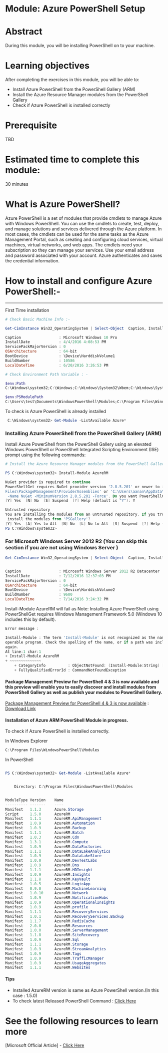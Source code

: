 # Module: Azure PowerShell Setup

# Abstract

During this module, you will be installing PowerShell on to your machine.

# Learning objectives
After completing the exercises in this module, you will be able to:
* Install Azure PowerShell from the PowerShell Gallery (ARM)
* Install the Azure Resource Manager modules from the PowerShell Gallery
* Check if Azure PowerShell is installed correctly

# Prerequisite 
TBD

# Estimated time to complete this module:
30 minutes

# What is Azure PowerShell?
Azure PowerShell is a set of modules that provide cmdlets to manage Azure with Windows PowerShell. You can use the cmdlets to create, test, deploy, and manage solutions and services delivered through the Azure platform. In most cases, the cmdlets can be used for the same tasks as the Azure Management Portal, such as creating and configuring cloud services, virtual machines, virtual networks, and web apps. The cmdlets need your subscription so they can manage your services. Use your email address and password associated with your account. Azure authenticates and saves the credential information.

# How to install and configure Azure PowerShell:-

-------------------

First Time installation  

```PowerShell
# Check Basic Machine Info :-

Get-CimInstance Win32_OperatingSystem | Select-Object  Caption, InstallDate, ServicePackMajorVersion, OSArchitecture, BootDevice,  BuildNumber, LocalDateTime| FL

Caption                 : Microsoft Windows 10 Pro
InstallDate             : 4/4/2016 4:08:53 PM
ServicePackMajorVersion : 0
OSArchitecture          : 64-bit
BootDevice              : \Device\HarddiskVolume1
BuildNumber             : 10586
LocalDateTime           : 6/20/2016 3:26:53 PM

```



```PowerShell
# Check Environment Path Variable : -

$env:Path
C:\Windows\system32;C:\Windows;C:\Windows\System32\Wbem;C:\Windows\System32\WindowsPowerShell\v1.0\

$env:PSModulePath
C:\Users\test\Documents\WindowsPowerShell\Modules;C:\Program Files\WindowsPowerShell\Modules;C:\Windows\system32\WindowsPowerShell\v1.0\Modules
```

To check is Azure PowerShell is already installed

```PowerShell
 C:\Windows\system32> Get-Module -ListAvailable Azure*
```

### Installing Azure PowerShell from the PowerShell Gallery (ARM)

Install Azure PowerShell from the PowerShell Gallery using an elevated Windows PowerShell or PowerShell Integrated Scripting Environment (ISE) prompt using the following commands:

```PowerShell
# Install the Azure Resource Manager modules from the PowerShell Gallery

PS C:\Windows\system32> Install-Module AzureRM

NuGet provider is required to continue
PowerShellGet requires NuGet provider version '2.8.5.201' or newer to interact with NuGet-based repositories. The NuGet provider must be available in 'C:\Program
Files\PackageManagement\ProviderAssemblies' or 'C:\Users\aanan\AppData\Local\PackageManagement\ProviderAssemblies'. You can also install the NuGet provider by running 'Install-PackageProvider
 -Name NuGet -MinimumVersion 2.8.5.201 -Force'. Do you want PowerShellGet to install and import the NuGet provider now?
[Y] Yes  [N] No  [S] Suspend  [?] Help (default is "Y"): Y

Untrusted repository
You are installing the modules from an untrusted repository. If you trust this repository, change its InstallationPolicy value by running the Set-PSRepository cmdlet. Are you sure you want to
 install the modules from 'PSGallery'?
[Y] Yes  [A] Yes to All  [N] No  [L] No to All  [S] Suspend  [?] Help (default is "N"): A
PS C:\Windows\system32>

```

### For Microsoft Windows Server 2012 R2 (You can skip this section if you are not using Windows Server )
```PowerShell
Get-CimInstance Win32_OperatingSystem | Select-Object  Caption, InstallDate, ServicePackMajorVersion, OSArchitecture, BootDevice,  BuildNumber, LocalDateTime| FL


Caption                 : Microsoft Windows Server 2012 R2 Datacenter
InstallDate             : 7/12/2016 12:37:03 PM
ServicePackMajorVersion : 0
OSArchitecture          : 64-bit
BootDevice              : \Device\HarddiskVolume2
BuildNumber             : 9600
LocalDateTime           : 7/14/2016 3:24:32 PM
```
Install-Module AzureRM will fail as  Note: Installing Azure PowerShell using PowerShellGet requires Windows Management Framework 5.0 (Windows 10 includes this by default).
```PowerShell
Error message :

Install-Module : The term 'Install-Module' is not recognized as the name of a cmdlet, function, script file, or
operable program. Check the spelling of the name, or if a path was included, verify that the path is correct and try
again.
At line:1 char:1
+ Install-Module AzureRM
+ ~~~~~~~~~~~~~~
    + CategoryInfo          : ObjectNotFound: (Install-Module:String) [], CommandNotFoundException
    + FullyQualifiedErrorId : CommandNotFoundException
```

#### Package Management Preview for PowerShell 4 & 3 is now available and this preview will enable you to easily discover and install modules from PowerShell Gallery as well as publish your modules to PowerShell Gallery.
[Package Management Preview for PowerShell 4 & 3 is now available](https://blogs.msdn.microsoft.com/powershell/2015/10/09/package-management-preview-for-powershell-4-3-is-now-available/)  : [Download Link](https://www.microsoft.com/en-us/download/confirmation.aspx?id=49186)

#### Installation of Azure ARM PowerShell Module in progress.

To check if Azure PowerShell is installed correctly.

In Windows Explorer
```PowerShell
C:\Program Files\WindowsPowerShell\Modules
```
In PowerShell

```PowerShell

PS C:\Windows\system32> Get-Module -ListAvailable Azure*


    Directory: C:\Program Files\WindowsPowerShell\Modules


ModuleType Version    Name
---------- -------    ----
Manifest   1.1.3      Azure.Storage
Script     1.5.0      AzureRM
Manifest   1.1.1      AzureRM.ApiManagement
Manifest   1.0.9      AzureRM.Automation
Manifest   1.0.9      AzureRM.Backup
Manifest   1.1.1      AzureRM.Batch
Manifest   1.0.3      AzureRM.Cdn
Manifest   1.3.1      AzureRM.Compute
Manifest   1.0.9      AzureRM.DataFactories
Manifest   1.1.1      AzureRM.DataLakeAnalytics
Manifest   1.0.9      AzureRM.DataLakeStore
Manifest   1.0.0      AzureRM.DevTestLabs
Manifest   1.0.9      AzureRM.Dns
Manifest   1.1.1      AzureRM.HDInsight
Manifest   1.0.9      AzureRM.Insights
Manifest   1.1.8      AzureRM.KeyVault
Manifest   1.0.5      AzureRM.LogicApp
Manifest   0.9.0      AzureRM.MachineLearning
Manifest   1.0.10     AzureRM.Network
Manifest   1.0.9      AzureRM.NotificationHubs
Manifest   1.0.9      AzureRM.OperationalInsights
Manifest   1.0.9      AzureRM.profile
Manifest   1.1.1      AzureRM.RecoveryServices
Manifest   1.0.1      AzureRM.RecoveryServices.Backup
Manifest   1.1.7      AzureRM.RedisCache
Manifest   2.0.0      AzureRM.Resources
Manifest   1.0.0      AzureRM.ServerManagement
Manifest   1.1.8      AzureRM.SiteRecovery
Manifest   1.0.9      AzureRM.Sql
Manifest   1.1.1      AzureRM.Storage
Manifest   1.0.9      AzureRM.StreamAnalytics
Manifest   1.0.9      AzureRM.Tags
Manifest   1.0.9      AzureRM.TrafficManager
Manifest   1.0.9      AzureRM.UsageAggregates
Manifest   1.1.1      AzureRM.Websites

```

#### Tips
* Installed AzureRM version is same as Azure PowerShell version.(In this case : 1.5.0)
* To check latest Released PowerShell Command : [Click Here](https://github.com/Azure/azure-powershell/blob/dev/ChangeLog.md)

# See the following resources to learn more
[Microsoft Official Article] - [Click Here](https://azure.microsoft.com/en-us/documentation/articles/powershell-install-configure/)
